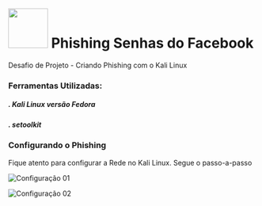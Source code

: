 # <img src="https://avatars1.githubusercontent.com/u/26231823?s=280&v=4" width="80" height="80"> Phishing Senhas do Facebook
Desafio de Projeto - Criando Phishing com o Kali Linux

###  Ferramentas Utilizadas:
##### . Kali Linux versão Fedora
##### . setoolkit

### Configurando o Phishing
Fique atento para configurar a Rede no Kali Linux. Segue o passo-a-passo

![Configuração 01](https://github.com/data1991/dio-cibersecurity-phishing/assets/144493849/ce982902-1459-4b55-9aac-e9668eea77f6)

![Configuração 02](https://github.com/data1991/dio-cibersecurity-phishing/assets/144493849/e18e4fd8-eecd-4ff2-8203-80be3fea33a0)


